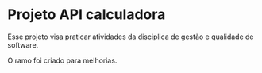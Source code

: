 # Projeto API calculadora 

Esse projeto visa praticar atividades da disciplica de gestão e qualidade de software. 

O ramo foi criado para melhorias.
